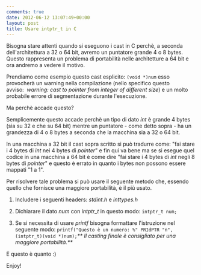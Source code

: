 ```yaml
---
comments: true
date: 2012-06-12 13:07:49+00:00
layout: post
title: Usare intptr_t in C
---
```


Bisogna stare attenti quando si eseguono i cast in C perchè, a seconda dell'architettura a 32 o 64 bit, avremo un puntatore grande 4 o 8 bytes. Questo rappresenta un problema di portabilità nelle architetture a 64 bit e ora andremo a vedere il motivo.

Prendiamo come esempio questo cast esplicito:
`(void *)num`
esso provocherà un warning nella compilazione (nello specifico questo avviso:  _warning: cast to pointer from integer of different size_) e un molto probabile errore di segmentazione durante l'esecuzione.

Ma perchè accade questo?

<!-- more -->

Semplicemente questo accade perchè un tipo di dato _int_ è grande 4 bytes (sia su 32 e che su 64 bit) mentre un puntatore - come detto sopra - ha un grandezza di 4 o 8 bytes a seconda che la macchina sia a 32 o 64 bit.

In una macchina a 32 bit il cast sopra scritto si può tradurre come: "fai stare i 4 bytes di _int_ nei 4 bytes di _pointer_" e fin qui va bene ma se si esegue quel codice in una macchina a 64 bit è come dire "fai stare i 4 bytes di _int_ negli 8 bytes di _pointer_" e questo è errato in quanto i bytes non possono essere mappati "1 a 1".

Per risolvere tale problema si può usare il seguente metodo che, essendo quello che fornisce una maggiore portabilità, è il più usato.



	
  1. Includere i seguenti headers: _stdint.h_ e _inttypes.h_

	
  2. Dichiarare il dato _num_ con _intptr_t_ in questo modo: `intptr_t num;`

	
  3. Se si necessita di usare _printf_ bisogna formattare l'istruzione nel seguente modo: `printf("Questo è un numero: %" PRIdPTR "n", (intptr_t)(void *)num);`_**
Il casting finale è consigliato per una maggiore portabilità.**_


E questo è quanto :)

Enjoy!

